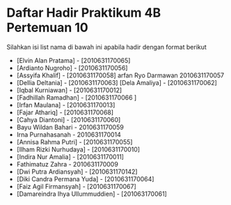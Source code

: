 # Daftar Hadir Praktikum 4B Pertemuan 10
Silahkan isi list nama di bawah ini apabila hadir dengan format berikut

- [Elvin Alan Pratama] - [2010631170065]
- [Ardianto Nugroho] - [2010631170056]
- [Assyifa Khalif] - [2010631170058]
 arfan Ryo Darmawan 2010631170057
- [Dellia Deltania] - [2010631170063]
[Dela Amaliya] - [2010631170062]
- [Iqbal Kurniawan] - [2010631170012]
- [Fadhillah Ramadhan] - [2010631170066 ]
- [Irfan Maulana] - [2010631170013]
- [Fajar Athariq] - [2010631170068]
- [Cahya Diantoni] - [2010631170060]
- Bayu Wildan Bahari - 2010631170059
- Irna Purnahasanah - 2010631170014
- [Annisa Rahma Putri] - [2010631170055]
- [Ilham Rizki Nurhudaya] - [2010631170010]
- [Indira Nur Amalia] - [2010631170011]
- Fathimatuz Zahra - 2010631170009
- [Dwi Putra Ardiansyah] - [2010631170142]
- [Diki Candra Permana Yuda] - [2010631170064]
- [Faiz Agil Firmansyah] - [2010631170067]
- [Damareindra Ihya Ullummuddien] - [201063170061]
